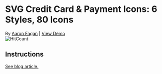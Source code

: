# SVG Credit Card & Payment Icons: 6 Styles, 80 Icons
By [Aaron Fagan](https://www.aaronfagan.ca/) | [View Demo](https://cdn.aaronfagan.ca/demo/graphics/svg-credit-card-payment-icons/)  
![HitCount](http://hits.dwyl.io/aaronfagan/svg-credit-card-payment-icons.svg)

## Instructions
[See blog article.](https://www.aaronfagan.ca/blog/2017/how-to-configure-aws-lambda-to-automatically-set-cache-control-headers-on-s3-objects/)

